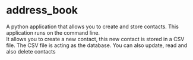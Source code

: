 # address_book
A python application that allows you to create and store contacts.
This application runs on the command line. <br/>
It allows you to create a new contact,
this new contact is stored in a CSV file.
The CSV file is acting as the database.
You can also update, read and also delete contacts
